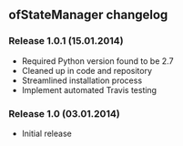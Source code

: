 ## ofStateManager changelog

### Release 1.0.1 (15.01.2014)
* Required Python version found to be 2.7
* Cleaned up in code and repository
* Streamlined installation process
* Implement automated Travis testing

### Release 1.0 (03.01.2014)
* Initial release
